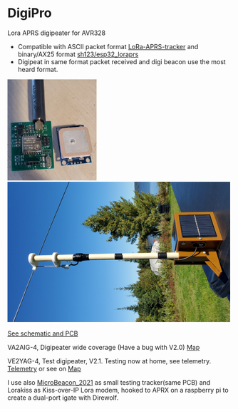 # DigiPro
 Lora APRS digipeater for AVR328
 
 - Compatible with ASCII packet format [LoRa-APRS-tracker](https://github.com/lora-aprs/LoRa_APRS_Tracker) and binary/AX25 format [sh123/esp32_loraprs](https://github.com/sh123/esp32_loraprs)
 - Digipeat in same format packet received and digi beacon use the most heard format.
 
 ![Board](Board.jpg) ![Digi VA2AIG-4](Digi.png)

[See schematic and PCB](Board.pdf)

VA2AIG-4, Digipeater wide coverage (Have a bug with V2.0) [Map](https://fr.aprs.fi/#!call=a%2FVA2AIG-4&timerange=3600&tail=3600)

VE2YAG-4, Test digipeater, V2.1. Testing now at home, see telemetry.
[Telemetry](https://fr.aprs.fi/telemetry/a/VE2YAG-4) or see on [Map](https://fr.aprs.fi/info/a/VE2YAG-4)

I use also [MicroBeacon_2021](https://github.com/ve2yag/MicroBeacon_2021) as small testing tracker(same PCB) and Lorakiss as Kiss-over-IP Lora modem, hooked to APRX on a raspberry pi to create a dual-port igate with Direwolf.

